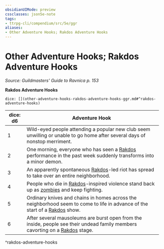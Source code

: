 ```yaml
---
obsidianUIMode: preview
cssclasses: json5e-note
tags:
- ttrpg-cli/compendium/src/5e/ggr
aliases:
- Other Adventure Hooks; Rakdos Adventure Hooks
---
```

# Other Adventure Hooks; Rakdos Adventure Hooks
*Source: Guildmasters' Guide to Ravnica p. 153* 

**Rakdos Adventure Hooks**

`dice: [](other-adventure-hooks-rakdos-adventure-hooks-ggr.md#^rakdos-adventure-hooks)`

| dice: d6 | Adventure Hook |
|----------|----------------|
| 1 | Wild-eyed people attending a popular new club seem unwilling or unable to go home after several days of nonstop merriment. |
| 2 | One morning, everyone who has seen a [Rakdos](Інструменти%20ДМ/CLI/bestiary/npc/rakdos-ggr.md) performance in the past week suddenly transforms into a minor demon. |
| 3 | An apparently spontaneous [Rakdos](Інструменти%20ДМ/CLI/bestiary/npc/rakdos-ggr.md)-led riot has spread to take over an entire neighborhood. |
| 4 | People who die in [Rakdos](Інструменти%20ДМ/CLI/bestiary/npc/rakdos-ggr.md)-inspired violence stand back up as [zombies](Інструменти%20ДМ/CLI/bestiary/undead/zombie-xmm.md) and keep fighting. |
| 5 | Ordinary knives and chains in homes across the neighborhood seem to come to life in advance of the start of a [Rakdos](Інструменти%20ДМ/CLI/bestiary/npc/rakdos-ggr.md) show. |
| 6 | After several mausoleums are burst open from the inside, people see their undead family members cavorting on a [Rakdos](Інструменти%20ДМ/CLI/bestiary/npc/rakdos-ggr.md) stage. |
^rakdos-adventure-hooks